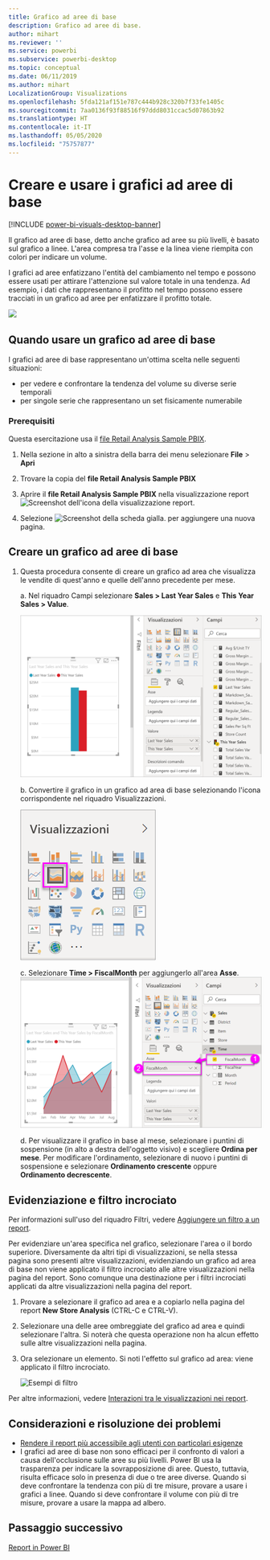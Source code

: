 ```yaml
---
title: Grafico ad aree di base
description: Grafico ad aree di base.
author: mihart
ms.reviewer: ''
ms.service: powerbi
ms.subservice: powerbi-desktop
ms.topic: conceptual
ms.date: 06/11/2019
ms.author: mihart
LocalizationGroup: Visualizations
ms.openlocfilehash: 5fda121af151e787c444b928c320b7f33fe1405c
ms.sourcegitcommit: 7aa0136f93f88516f97ddd8031ccac5d07863b92
ms.translationtype: HT
ms.contentlocale: it-IT
ms.lasthandoff: 05/05/2020
ms.locfileid: "75757877"
---
```

# <a name="create-and-use-basic-area-charts"></a>Creare e usare i grafici ad aree di base

[!INCLUDE [power-bi-visuals-desktop-banner](../includes/power-bi-visuals-desktop-banner.md)]

Il grafico ad aree di base, detto anche grafico ad aree su più livelli, è basato sul grafico a linee. L'area compresa tra l'asse e la linea viene riempita con colori per indicare un volume. 

I grafici ad aree enfatizzano l'entità del cambiamento nel tempo e possono essere usati per attirare l'attenzione sul valore totale in una tendenza. Ad esempio, i dati che rappresentano il profitto nel tempo possono essere tracciati in un grafico ad aree per enfatizzare il profitto totale.

![](media/power-bi-visualization-basic-area-chart/power-bi-chart-example.png)

## <a name="when-to-use-a-basic-area-chart"></a>Quando usare un grafico ad aree di base
I grafici ad aree di base rappresentano un'ottima scelta nelle seguenti situazioni:

* per vedere e confrontare la tendenza del volume su diverse serie temporali 
* per singole serie che rappresentano un set fisicamente numerabile

### <a name="prerequisites"></a>Prerequisiti
Questa esercitazione usa il [file Retail Analysis Sample PBIX](https://download.microsoft.com/download/9/6/D/96DDC2FF-2568-491D-AAFA-AFDD6F763AE3/Retail%20Analysis%20Sample%20PBIX.pbix).

1. Nella sezione in alto a sinistra della barra dei menu selezionare **File** > **Apri**
   
2. Trovare la copia del **file Retail Analysis Sample PBIX**

1. Aprire il **file Retail Analysis Sample PBIX** nella visualizzazione report ![Screenshot dell'icona della visualizzazione report](media/power-bi-visualization-kpi/power-bi-report-view.png).

1. Selezione ![Screenshot della scheda gialla.](media/power-bi-visualization-kpi/power-bi-yellow-tab.png) per aggiungere una nuova pagina.


## <a name="create-a-basic-area-chart"></a>Creare un grafico ad aree di base
 

1. Questa procedura consente di creare un grafico ad area che visualizza le vendite di quest'anno e quelle dell'anno precedente per mese.
   
   a. Nel riquadro Campi selezionare **Sales \> Last Year Sales** e **This Year Sales > Value**.

   ![valori dei dati del grafico ad area](media/power-bi-visualization-basic-area-chart/power-bi-bar-chart.png)

   b.  Convertire il grafico in un grafico ad area di base selezionando l'icona corrispondente nel riquadro Visualizzazioni.

   ![icona del grafico ad area](media/power-bi-visualization-basic-area-chart/convertchart.png)
   
   c.  Selezionare **Time \> FiscalMonth** per aggiungerlo all'area **Asse**.   
   ![valori dell'asse del grafico ad area](media/power-bi-visualization-basic-area-chart/powerbi-area-chartnew.png)
   
   d.  Per visualizzare il grafico in base al mese, selezionare i puntini di sospensione (in alto a destra dell'oggetto visivo) e scegliere **Ordina per mese**. Per modificare l'ordinamento, selezionare di nuovo i puntini di sospensione e selezionare **Ordinamento crescente** oppure **Ordinamento decrescente**.

## <a name="highlighting-and-cross-filtering"></a>Evidenziazione e filtro incrociato
Per informazioni sull'uso del riquadro Filtri, vedere [Aggiungere un filtro a un report](../power-bi-report-add-filter.md).

Per evidenziare un'area specifica nel grafico, selezionare l'area o il bordo superiore.  Diversamente da altri tipi di visualizzazioni, se nella stessa pagina sono presenti altre visualizzazioni, evidenziando un grafico ad area di base non viene applicato il filtro incrociato alle altre visualizzazioni nella pagina del report. Sono comunque una destinazione per i filtri incrociati applicati da altre visualizzazioni nella pagina del report. 

1. Provare a selezionare il grafico ad area e a copiarlo nella pagina del report **New Store Analysis** (CTRL-C e CTRL-V).
2. Selezionare una delle aree ombreggiate del grafico ad area e quindi selezionare l'altra. Si noterà che questa operazione non ha alcun effetto sulle altre visualizzazioni nella pagina.
1. Ora selezionare un elemento. Si noti l'effetto sul grafico ad area: viene applicato il filtro incrociato.

    ![Esempi di filtro](media/power-bi-visualization-basic-area-chart/power-bi-area-chart-filters.gif) 

Per altre informazioni, vedere [Interazioni tra le visualizzazioni nei report](../service-reports-visual-interactions.md).


## <a name="considerations-and-troubleshooting"></a>Considerazioni e risoluzione dei problemi   
* [Rendere il report più accessibile agli utenti con particolari esigenze](../desktop-accessibility.md)
* I grafici ad aree di base non sono efficaci per il confronto di valori a causa dell'occlusione sulle aree su più livelli. Power BI usa la trasparenza per indicare la sovrapposizione di aree. Questo, tuttavia, risulta efficace solo in presenza di due o tre aree diverse. Quando si deve confrontare la tendenza con più di tre misure, provare a usare i grafici a linee. Quando si deve confrontare il volume con più di tre misure, provare a usare la mappa ad albero.

## <a name="next-step"></a>Passaggio successivo
[Report in Power BI](power-bi-visualization-card.md)  

